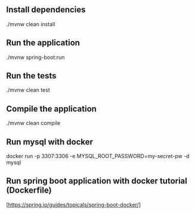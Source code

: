 ## Install dependencies

./mvnw clean install

## Run the application

./mvnw spring-boot:run

## Run the tests

./mvnw clean test

## Compile the application

./mvnw clean compile

## Run mysql with docker

docker run -p 3307:3306 -e MYSQL_ROOT_PASSWORD=my-secret-pw -d mysql

## Run spring boot application with docker tutorial (Dockerfile)

[https://spring.io/guides/topicals/spring-boot-docker/]




